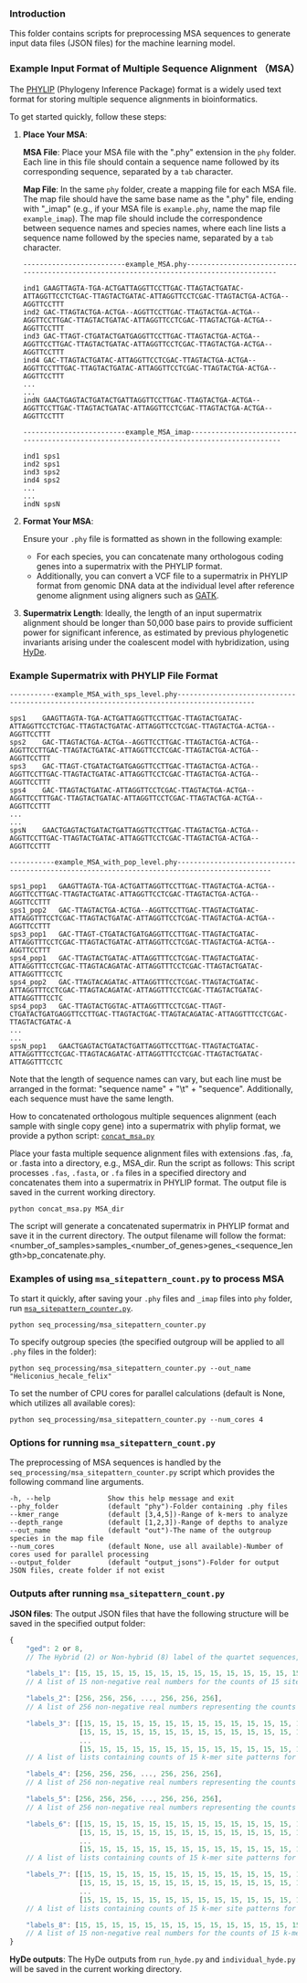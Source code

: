### Introduction

This folder contains scripts for preprocessing MSA sequences to generate input data files (JSON files) for the machine learning model.

### Example Input Format of Multiple Sequence Alignment （MSA）

The [PHYLIP](https://www.phylo.org/index.php/help/phylip) (Phylogeny Inference Package) format is a widely used text format for storing multiple sequence alignments in bioinformatics.

To get started quickly, follow these steps:

1. **Place Your MSA**:
   
   **MSA File**: Place your MSA file with the ".phy" extension in the `phy` folder. Each line in this file should contain a sequence name followed by its corresponding sequence, separated by a `tab` character.

   **Map File**: In the same `phy` folder, create a mapping file for each MSA file. The map file should have the same base name as the ".phy" file, ending with "_imap" (e.g., if your MSA file is `example.phy`, name the map file `example_imap`). The map file should include the correspondence between sequence names and species names, where each line lists a sequence name followed by the species name, separated by a `tab` character.
   ```
   -------------------------example_MSA.phy-----------------------------------------------------------------------------------------

   ind1 GAAGTTAGTA-TGA-ACTGATTAGGTTCCTTGAC-TTAGTACTGATAC-ATTAGGTTCCTCTGAC-TTAGTACTGATAC-ATTAGGTTCCTCGAC-TTAGTACTGA-ACTGA--AGGTTCCTTT
   ind2 GAC-TTAGTACTGA-ACTGA--AGGTTCCTTGAC-TTAGTACTGA-ACTGA--AGGTTCCTTGAC-TTAGTACTGATAC-ATTAGGTTCCTCGAC-TTAGTACTGA-ACTGA--AGGTTCCTTT
   ind3 GAC-TTAGT-CTGATACTGATGAGGTTCCTTGAC-TTAGTACTGA-ACTGA--AGGTTCCTTGAC-TTAGTACTGATAC-ATTAGGTTCCTCGAC-TTAGTACTGA-ACTGA--AGGTTCCTTT
   ind4 GAC-TTAGTACTGATAC-ATTAGGTTCCTCGAC-TTAGTACTGA-ACTGA--AGGTTCCTTTGAC-TTAGTACTGATAC-ATTAGGTTCCTCGAC-TTAGTACTGA-ACTGA--AGGTTCCTTT
   ...
   ...
   indN GAACTGAGTACTGATACTGATTAGGTTCCTTGAC-TTAGTACTGA-ACTGA--AGGTTCCTTGAC-TTAGTACTGATAC-ATTAGGTTCCTCGAC-TTAGTACTGA-ACTGA--AGGTTCCTTT
   ```
   ```
   -------------------------example_MSA_imap-----------------------------------------------------------------------------------------

   ind1 sps1
   ind2 sps1
   ind3 sps2
   ind4 sps2
   ...
   ...
   indN spsN
   ```

2. **Format Your MSA**:

   Ensure your `.phy` file is formatted as shown in the following example:

   - For each species, you can concatenate many orthologous coding genes into a supermatrix with the PHYLIP format.
   - Additionally, you can convert a VCF file to a supermatrix in PHYLIP format from genomic DNA data at the individual level after reference genome alignment using aligners such as [GATK](https://gatk.broadinstitute.org/hc/en-us).

3. **Supermatrix Length**:
   Ideally, the length of an input supermatrix alignment should be longer than 50,000 base pairs to provide sufficient power for significant inference, as estimated by previous phylogenetic invariants arising under the coalescent model with hybridization, using [HyDe](https://github.com/pblischak/HyDe).

### Example Supermatrix with PHYLIP File Format
```
-----------example_MSA_with_sps_level.phy-----------------------------------------------------------------------------------------

sps1	GAAGTTAGTA-TGA-ACTGATTAGGTTCCTTGAC-TTAGTACTGATAC-ATTAGGTTCCTCTGAC-TTAGTACTGATAC-ATTAGGTTCCTCGAC-TTAGTACTGA-ACTGA--AGGTTCCTTT
sps2	GAC-TTAGTACTGA-ACTGA--AGGTTCCTTGAC-TTAGTACTGA-ACTGA--AGGTTCCTTGAC-TTAGTACTGATAC-ATTAGGTTCCTCGAC-TTAGTACTGA-ACTGA--AGGTTCCTTT
sps3	GAC-TTAGT-CTGATACTGATGAGGTTCCTTGAC-TTAGTACTGA-ACTGA--AGGTTCCTTGAC-TTAGTACTGATAC-ATTAGGTTCCTCGAC-TTAGTACTGA-ACTGA--AGGTTCCTTT
sps4	GAC-TTAGTACTGATAC-ATTAGGTTCCTCGAC-TTAGTACTGA-ACTGA--AGGTTCCTTTGAC-TTAGTACTGATAC-ATTAGGTTCCTCGAC-TTAGTACTGA-ACTGA--AGGTTCCTTT
...
...
spsN	GAACTGAGTACTGATACTGATTAGGTTCCTTGAC-TTAGTACTGA-ACTGA--AGGTTCCTTGAC-TTAGTACTGATAC-ATTAGGTTCCTCGAC-TTAGTACTGA-ACTGA--AGGTTCCTTT
```
```
-----------example_MSA_with_pop_level.phy---------------------------------------------------------------------------------------------

sps1_pop1	GAAGTTAGTA-TGA-ACTGATTAGGTTCCTTGAC-TTAGTACTGA-ACTGA--AGGTTCCTTGAC-TTAGTACTGATAC-ATTAGGTTCCTCGAC-TTAGTACTGA-ACTGA--AGGTTCCTTT
sps1_pop2	GAC-TTAGTACTGA-ACTGA--AGGTTCCTTGAC-TTAGTACTGATAC-ATTAGGTTTCCTCGAC-TTAGTACTGATAC-ATTAGGTTCCTCGAC-TTAGTACTGA-ACTGA--AGGTTCCTTT
sps3_pop1	GAC-TTAGT-CTGATACTGATGAGGTTCCTTGAC-TTAGTACTGATAC-ATTAGGTTTCCTCGAC-TTAGTACTGATAC-ATTAGGTTCCTCGAC-TTAGTACTGA-ACTGA--AGGTTCCTTT
sps4_pop1	GAC-TTAGTACTGATAC-ATTAGGTTTCCTCGAC-TTAGTACTGATAC-ATTAGGTTTCCTCGAC-TTAGTACAGATAC-ATTAGGTTTCCTCGAC-TTAGTACTGATAC-ATTAGGTTTCCTC
sps4_pop2	GAC-TTAGTACAGATAC-ATTAGGTTTCCTCGAC-TTAGTACTGATAC-ATTAGGTTTCCTCGAC-TTAGTACAGATAC-ATTAGGTTTCCTCGAC-TTAGTACTGATAC-ATTAGGTTTCCTC
sps4_pop3	GAC-TTAGTACTGGTAC-ATTAGGTTTCCTCGAC-TTAGT-CTGATACTGATGAGGTTCCTTGAC-TTAGTACTGAC-TTAGTACAGATAC-ATTAGGTTTCCTCGAC-TTAGTACTGATAC-A
...
...
spsN_pop1	GAACTGAGTACTGATACTGATTAGGTTCCTTGAC-TTAGTACTGATAC-ATTAGGTTTCCTCGAC-TTAGTACAGATAC-ATTAGGTTTCCTCGAC-TTAGTACTGATAC-ATTAGGTTTCCTC

```
Note that the length of sequence names can vary, but each line must be arranged in the format: "sequence name" + "\t" + "sequence". Additionally, each sequence must have the same length.

How to concatenated orthologous multiple sequences alignment (each sample with single copy gene) into a supermatrix with phylip format, we provide a python script:  [``concat_msa.py``](https://github.com/YiyongZhao/Hybrid_Tracer-GNN/blob/main/concat_msa.py)

Place your fasta multiple sequence alignment files with extensions .fas, .fa, or .fasta into a directory, e.g., MSA_dir. Run the script as follows:
This script processes `.fas`, `.fasta`, or `.fa` files in a specified directory and concatenates them into a supermatrix in PHYLIP format. The output file is saved in the current working directory.

```
python concat_msa.py MSA_dir
```
The script will generate a concatenated supermatrix in PHYLIP format and save it in the current directory. The output filename will follow the format: <number_of_samples>samples_<number_of_genes>genes_<sequence_length>bp_concatenate.phy.


### Examples of using `msa_sitepattern_count.py` to process MSA
<p align="justify">

To start it quickly, after saving your `.phy` files and `_imap` files into `phy` folder, run [``msa_sitepattern_counter.py``](https://github.com/YiyongZhao/Hybrid_Tracer-GNN/blob/main/seq_processing/msa_sitepattern_counter.py).

```
python seq_processing/msa_sitepattern_counter.py
```
To specify outgroup species (the specified outgroup will be applied to all `.phy` files in the folder):
```
python seq_processing/msa_sitepattern_counter.py --out_name "Heliconius_hecale_felix"
```
To set the number of CPU cores for parallel calculations (default is None, which utilizes all available cores):
```
python seq_processing/msa_sitepattern_counter.py --num_cores 4
```

### Options for running `msa_sitepattern_count.py`
<p align="justify">

The preprocessing of MSA sequences is handled by the `seq_processing/msa_sitepattern_counter.py` script which provides the following command line arguments.</p>

```
-h, --help              Show this help message and exit
--phy_folder            (default "phy")-Folder containing .phy files
--kmer_range            (default [3,4,5])-Range of k-mers to analyze
--depth_range           (default [1,2,3])-Range of depths to analyze
--out_name              (default "out")-The name of the outgroup species in the map file
--num_cores             (default None, use all available)-Number of cores used for parallel processing
--output_folder         (default "output_jsons")-Folder for output JSON files, create folder if not exist
```

### Outputs after running `msa_sitepattern_count.py`
**JSON files**: The output JSON files that have the following structure will be saved in the specified output folder:
```javascript
{
    "ged": 2 or 8, 
    // The Hybrid (2) or Non-hybrid (8) label of the quartet sequences, determined by program [HyDe](https://github.com/pblischak/HyDe).

    "labels_1": [15, 15, 15, 15, 15, 15, 15, 15, 15, 15, 15, 15, 15, 15, 15], 
    // A list of 15 non-negative real numbers for the counts of 15 site patterns, output by program [HyDe](https://github.com/pblischak/HyDe).

    "labels_2": [256, 256, 256, ..., 256, 256, 256], 
    // A list of 256 non-negative real numbers representing the counts of 256 site patterns, combining counts for cases with ignored nucleotides and counts for cases with only "ATCGUatcgu" nucleotides.

    "labels_3": [[15, 15, 15, 15, 15, 15, 15, 15, 15, 15, 15, 15, 15, 15, 15],
                 [15, 15, 15, 15, 15, 15, 15, 15, 15, 15, 15, 15, 15, 15, 15],
                 ...
                 [15, 15, 15, 15, 15, 15, 15, 15, 15, 15, 15, 15, 15, 15, 15]], 
    // A list of lists containing counts of 15 k-mer site patterns for each combination of values in "kmer_range" and "depth_range" (combining counts for cases with ignored nucleotides and counts for cases with only "ATCGUatcgu" nucleotides). The total number of count lists is len(kmer_range) * len(depth_range).

    "labels_4": [256, 256, 256, ..., 256, 256, 256], 
    // A list of 256 non-negative real numbers representing the counts of 256 site patterns, only counts for cases with ignored nucleotides.

    "labels_5": [256, 256, 256, ..., 256, 256, 256], 
    // A list of 256 non-negative real numbers representing the counts of 256 site patterns, only counts for cases with "ATCGUatcgu" nucleotides.

    "labels_6": [[15, 15, 15, 15, 15, 15, 15, 15, 15, 15, 15, 15, 15, 15, 15],
                 [15, 15, 15, 15, 15, 15, 15, 15, 15, 15, 15, 15, 15, 15, 15],
                 ...
                 [15, 15, 15, 15, 15, 15, 15, 15, 15, 15, 15, 15, 15, 15, 15]], 
    // A list of lists containing counts of 15 k-mer site patterns for each combination of values in "kmer_range" and "depth_range" (only counts for cases with ignored nucleotides). The total number of count lists is len(kmer_range) * len(depth_range).

    "labels_7": [[15, 15, 15, 15, 15, 15, 15, 15, 15, 15, 15, 15, 15, 15, 15],
                 [15, 15, 15, 15, 15, 15, 15, 15, 15, 15, 15, 15, 15, 15, 15],
                 ...
                 [15, 15, 15, 15, 15, 15, 15, 15, 15, 15, 15, 15, 15, 15, 15]], 
    // A list of lists containing counts of 15 k-mer site patterns for each combination of values in "kmer_range" and "depth_range" (only counts for cases with "ATCGUatcgu" nucleotides). The total number of count lists is len(kmer_range) * len(depth_range).

    "labels_8": [15, 15, 15, 15, 15, 15, 15, 15, 15, 15, 15, 15, 15, 15, 15],
    // A list of 15 non-negative real numbers for the counts of 15 k-mer site patterns when k = 4 and d = 3.
}
```
**HyDe outputs**: The HyDe outputs from `run_hyde.py` and `individual_hyde.py` will be saved in the current working directory.

